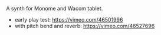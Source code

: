 A synth for Monome and Wacom tablet.

- early play test: https://vimeo.com/46501996
- with pitch bend and reverb: https://vimeo.com/46527696
